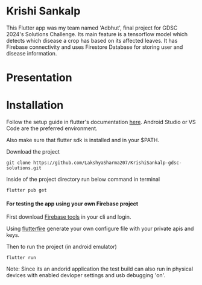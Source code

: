 # Krishi Sankalp
This Flutter app was my team named 'Adbhut', final project for GDSC 2024's Solutions Challenge. Its main feature is a tensorflow model which detects which disease a crop has based on its affected leaves. It has Firebase connectivity and uses Firestore Database for storing user and disease information.

# Presentation


# Installation
Follow the setup guide in flutter's documentation [here](https://docs.flutter.dev/get-started/install). Android Studio or VS Code are the preferred environment.

Also make sure that flutter sdk is installed and in your $PATH.

Download the project

`git clone https://github.com/LakshyaSharma207/KrishiSankalp-gdsc-solutions.git`

Inside of the project directory run below command in terminal

`flutter pub get`

#### For testing the app using your own Firebase project
First download [Firebase tools](https://firebase.google.com/docs/cli/#install_the_firebase_cli) in your cli and login.

Using [flutterfire](https://firebase.google.com/docs/flutter/setup?platform=android) generate your own configure file with your private apis and keys.

Then to run the project (in android emulator)

`flutter run`

Note: Since its an andorid application the test build can also run in physical devices with enabled devloper settings and usb debugging 'on'.
